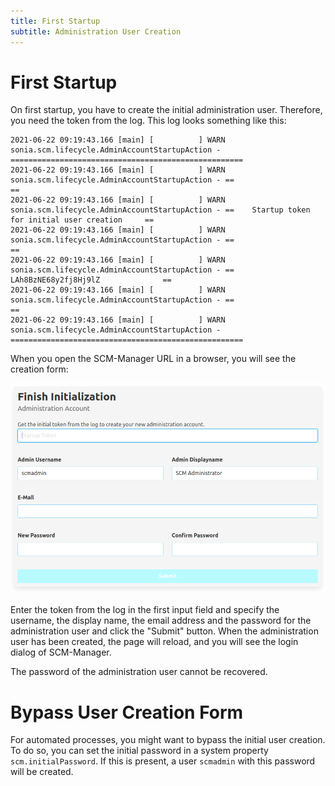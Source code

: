```yaml
---
title: First Startup
subtitle: Administration User Creation
---
```


# First Startup

On first startup, you have to create the initial administration user. Therefore, you need the token from the log.
This log looks something like this:

```
2021-06-22 09:19:43.166 [main] [          ] WARN  sonia.scm.lifecycle.AdminAccountStartupAction - ====================================================
2021-06-22 09:19:43.166 [main] [          ] WARN  sonia.scm.lifecycle.AdminAccountStartupAction - ==                                                ==
2021-06-22 09:19:43.166 [main] [          ] WARN  sonia.scm.lifecycle.AdminAccountStartupAction - ==    Startup token for initial user creation     ==
2021-06-22 09:19:43.166 [main] [          ] WARN  sonia.scm.lifecycle.AdminAccountStartupAction - ==                                                ==
2021-06-22 09:19:43.166 [main] [          ] WARN  sonia.scm.lifecycle.AdminAccountStartupAction - ==              LAh8BzNE68y2fj8Hj9lZ              ==
2021-06-22 09:19:43.166 [main] [          ] WARN  sonia.scm.lifecycle.AdminAccountStartupAction - ==                                                ==
2021-06-22 09:19:43.166 [main] [          ] WARN  sonia.scm.lifecycle.AdminAccountStartupAction - ====================================================
```

When you open the SCM-Manager URL in a browser, you will see the creation form:

![Creation form for initial administration user](assets/initialization-form.png)

Enter the token from the log in the first input field and specify the username, the display name, the email address and
the password for the administration user and click the "Submit" button. When the administration user has been created,
the page will reload, and you will see the login dialog of SCM-Manager.

The password of the administration user cannot be recovered.

# Bypass User Creation Form

For automated processes, you might want to bypass the initial user creation. To do so, you can set the initial password
in a system property `scm.initialPassword`. If this is present, a user `scmadmin` with this password will be created.
